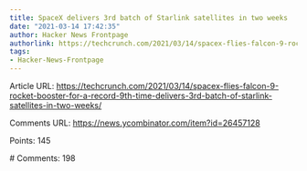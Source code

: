 ```yaml
---
title: SpaceX delivers 3rd batch of Starlink satellites in two weeks
date: "2021-03-14 17:42:35"
author: Hacker News Frontpage
authorlink: https://techcrunch.com/2021/03/14/spacex-flies-falcon-9-rocket-booster-for-a-record-9th-time-delivers-3rd-batch-of-starlink-satellites-in-two-weeks/
tags:
- Hacker-News-Frontpage
---
```


<p>Article URL: <a href="https://techcrunch.com/2021/03/14/spacex-flies-falcon-9-rocket-booster-for-a-record-9th-time-delivers-3rd-batch-of-starlink-satellites-in-two-weeks/">https://techcrunch.com/2021/03/14/spacex-flies-falcon-9-rocket-booster-for-a-record-9th-time-delivers-3rd-batch-of-starlink-satellites-in-two-weeks/</a></p>
<p>Comments URL: <a href="https://news.ycombinator.com/item?id=26457128">https://news.ycombinator.com/item?id=26457128</a></p>
<p>Points: 145</p>
<p># Comments: 198</p>
